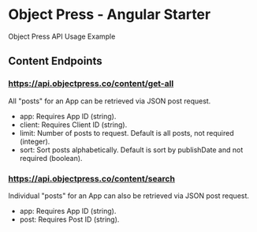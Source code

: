 # Object Press - Angular Starter

Object Press API Usage Example

## Content Endpoints

### https://api.objectpress.co/content/get-all

All "posts" for an App can be retrieved via JSON post request.

- app: Requires App ID (string).
- client: Requires Client ID (string).
- limit: Number of posts to request. Default is all posts, not required (integer).
- sort: Sort posts alphabetically. Default is sort by publishDate and not required (boolean).

### https://api.objectpress.co/content/search

Individual "posts" for an App can also be retrieved via JSON post request.

- app: Requires App ID (string).
- post: Requires Post ID (string).

